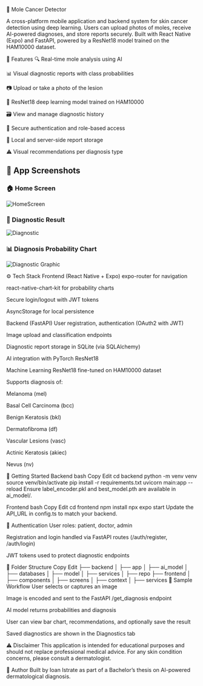 🧬 Mole Cancer Detector

A cross-platform mobile application and backend system for skin cancer detection using deep learning. Users can upload photos of moles, receive AI-powered diagnoses, and store reports securely. Built with React Native (Expo) and FastAPI, powered by a ResNet18 model trained on the HAM10000 dataset.

📱 Features
🔍 Real-time mole analysis using AI

📊 Visual diagnostic reports with class probabilities

📷 Upload or take a photo of the lesion

🧠 ResNet18 deep learning model trained on HAM10000

🗃️ View and manage diagnostic history

👤 Secure authentication and role-based access

💾 Local and server-side report storage

⚠️ Visual recommendations per diagnosis type

## 📱 App Screenshots

### 🏠 Home Screen
![HomeScreen](assets/images/home_tab.jpg)

### 🔬 Diagnostic Result
![Diagnostic](assets/images/diagnostic_result1.jpg)

### 📊 Diagnosis Probability Chart
![Diagnostic Graphic](assets/images/diagnostic_result_bottom.png)


⚙️ Tech Stack
Frontend (React Native + Expo)
expo-router for navigation

react-native-chart-kit for probability charts

Secure login/logout with JWT tokens

AsyncStorage for local persistence

Backend (FastAPI)
User registration, authentication (OAuth2 with JWT)

Image upload and classification endpoints

Diagnostic report storage in SQLite (via SQLAlchemy)

AI integration with PyTorch ResNet18

Machine Learning
ResNet18 fine-tuned on HAM10000 dataset

Supports diagnosis of:

Melanoma (mel)

Basal Cell Carcinoma (bcc)

Benign Keratosis (bkl)

Dermatofibroma (df)

Vascular Lesions (vasc)

Actinic Keratosis (akiec)

Nevus (nv)

🚀 Getting Started
Backend
bash
Copy
Edit
cd backend
python -m venv venv
source venv/bin/activate
pip install -r requirements.txt
uvicorn main:app --reload
Ensure label_encoder.pkl and best_model.pth are available in ai_model/.

Frontend
bash
Copy
Edit
cd frontend
npm install
npx expo start
Update the API_URL in config.ts to match your backend.

🔐 Authentication
User roles: patient, doctor, admin

Registration and login handled via FastAPI routes (/auth/register, /auth/login)

JWT tokens used to protect diagnostic endpoints

📂 Folder Structure
Copy
Edit
├── backend
│   ├── app
│   ├── ai_model
│   ├── databases
│   ├── model
│   ├── services
│   ├── repo
├── frontend
│   ├── components
│   ├── screens
│   ├── context
│   ├── services
🧪 Sample Workflow
User selects or captures an image

Image is encoded and sent to the FastAPI /get_diagnosis endpoint

AI model returns probabilities and diagnosis

User can view bar chart, recommendations, and optionally save the result

Saved diagnostics are shown in the Diagnostics tab

⚠️ Disclaimer
This application is intended for educational purposes and should not replace professional medical advice. For any skin condition concerns, please consult a dermatologist.

👤 Author
Built by Ioan Istrate as part of a Bachelor’s thesis on AI-powered dermatological diagnosis.
